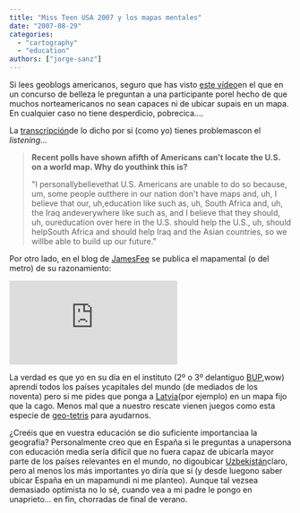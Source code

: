 ```yaml
---
title: "Miss Teen USA 2007 y los mapas mentales"
date: "2007-08-29"
categories: 
  - "cartography"
  - "education"
authors: ["jorge-sanz"]
---
```


Si lees geoblogs americanos, seguro que has visto [este vídeo](http://www.youtube.com/watch?v=lj3iNxZ8Dww)en el que en un concurso de belleza le preguntan a una participante porel hecho de que muchos norteamericanos no sean capaces ni de ubicar supais en un mapa. En cualquier caso no tiene desperdicio, pobrecica....

La [transcripción](http://www.usatoday.com/life/people/2007-08-28-miss-south-carolina_N.htm)de lo dicho por si (como yo) tienes problemascon el _listening_...

> **Recent polls have shown afifth of Americans can't locate the U.S. on a world map. Why do youthink this is?**
> 
> "I personallybelievethat U.S. Americans are unable to do so because, um, some people outthere in our nation don't have maps and, uh, I believe that our, uh,education like such as, uh, South Africa and, uh, the Iraq andeverywhere like such as, and I believe that they should, uh, oureducation over here in the U.S. should help the U.S., uh, should helpSouth Africa and should help Iraq and the Asian countries, so we willbe able to build up our future."

Por otro lado, en el blog de [JamesFee](http://www.spatiallyadjusted.com/2007/08/28/us-americans-and-no-maps/) se publica el mapamental (o del metro) de su razonamiento:

![](http://zhun.pair.com/spatiall/gallery2/main.php?g2_view=core.DownloadItem&g2_itemId=858&g2_serialNumber=2 "Miss Map")

La verdad es que yo en su día en el instituto (2º o 3º delantiguo [BUP](http://es.wikipedia.org/wiki/Ley_General_de_Educaci%C3%B3n_de_1970),wow) aprendí todos los países ycapitales del mundo (de mediados de los noventa) pero si me pides que ponga a [Latvia](http://es.wikipedia.org/wiki/Latvia)(por ejemplo) en un mapa fijo que la cago. Menos mal que a nuestro rescate vienen juegos como esta especie de [geo-tetris](http://www.mapmsg.com/games/statetris/europe/) para ayudarnos.

¿Creéis que en vuestra educación se dio suficiente importanciaa la geografía? Personalmente creo que en España si le preguntas a unapersona con educación media sería difícil que no fuera capaz de ubicarla mayor parte de los países relevantes en el mundo, no digoubicar [Uzbekistán](http://es.wikipedia.org/wiki/Uzbekist%C3%A1n)claro, pero al menos los más importantes yo diría que sí (y desde luegono saber ubicar España en un mapamundi ni me planteo). Aunque tal vezsea demasiado optimista no lo sé, cuando vea a mi padre le pongo en unaprieto... en fin, chorradas de final de verano.
